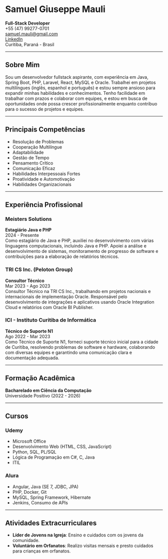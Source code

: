 # **Samuel Giuseppe Mauli**  
**Full-Stack Developer**  
+55 (47) 99277-0701  
samuel.mauli@gmail.com  
[LinkedIn](https://www.linkedin.com/in/samuelmauli/)  
Curitiba, Paraná - Brasil

---

## **Sobre Mim**

Sou um desenvolvedor fullstack aspirante, com experiência em Java, Spring Boot, PHP, Laravel, React, MySQL e Oracle. Trabalhei em projetos multilíngues (inglês, espanhol e português) e estou sempre ansioso para expandir minhas habilidades e conhecimentos. Tenho facilidade em trabalhar com prazos e colaborar com equipes, e estou em busca de oportunidades onde possa crescer profissionalmente enquanto contribuo para o sucesso de projetos e equipes.

---

## **Principais Competências**

- Resolução de Problemas
- Cooperação Multilíngue
- Adaptabilidade
- Gestão de Tempo
- Pensamento Crítico
- Comunicação Eficaz
- Habilidades Interpessoais Fortes
- Proatividade e Automotivação
- Habilidades Organizacionais

---

## **Experiência Profissional**

### **Meisters Solutions**  
**Estagiário Java e PHP**  
2024 - Presente  
Como estagiário de Java e PHP, auxiliei no desenvolvimento com várias linguagens computacionais, incluindo Java e PHP. Apoiei a análise e desenvolvimento de sistemas, monitoramento de progresso de software e contribuições para a elaboração de relatórios técnicos.

### **TRI CS Inc. (Peloton Group)**  
**Consultor Técnico**  
Mar 2023 - Ago 2023  
Consultor Técnico na TRI CS Inc., trabalhando em projetos nacionais e internacionais de implementação Oracle. Responsável pelo desenvolvimento de integrações e aplicativos usando Oracle Integration Cloud e relatórios com Oracle BI Publisher.

### **ICI - Instituto Curitiba de Informática**  
**Técnico de Suporte N1**  
Ago 2022 - Mar 2023  
Como Técnico de Suporte N1, forneci suporte técnico inicial para a cidade de Curitiba, resolvendo problemas de software e hardware, colaborando com diversas equipes e garantindo uma comunicação clara e documentação adequada.

---

## **Formação Acadêmica**

**Bacharelado em Ciência da Computação**  
Universidade Positivo (2022 - 2026)

---

## **Cursos**

### **Udemy**
- Microsoft Office
- Desenvolvimento Web (HTML, CSS, JavaScript)
- Python, SQL, PL/SQL
- Lógica de Programação em C#, C, Java
- ITIL

### **Alura**
- Angular, Java (SE 7, JDBC, JPA)
- PHP, Docker, Git
- MySQL, Spring Framework, Hibernate
- Jenkins, Consumo de APIs

---

## **Atividades Extracurriculares**

- **Líder de Jovens na Igreja**: Ensino e cuidados com os jovens da comunidade.
- **Voluntário em Orfanatos**: Realizo visitas mensais e presto cuidados para crianças em orfanatos.
